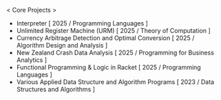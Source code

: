 < Core Projects >
- Interpreter [ 2025 / Programming Languages ]
- Unlimited Register Machine (URM) [ 2025 / Theory of Computation ]
- Currency Arbitrage Detection and Optimal Conversion [ 2025 / Algorithm Design and Analysis ]
- New Zealand Crash Data Analysis [ 2025 / Programming for Business Analytics ]
- Functional Programming & Logic in Racket [ 2025 / Programming Languages ]
- Various Applied Data Structure and Algorithm Programs [ 2023 / Data Structures and Algorithms ]

  
